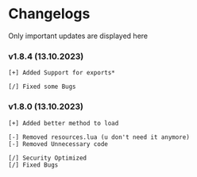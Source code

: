 # Changelogs

Only important updates are displayed here

### v1.8.4 (13.10.2023)
```
[+] Added Support for exports*

[/] Fixed some Bugs
```

### v1.8.0 (13.10.2023)
```
[+] Added better method to load

[-] Removed resources.lua (u don't need it anymore)
[-] Removed Unnecessary code

[/] Security Optimized
[/] Fixed Bugs
```
